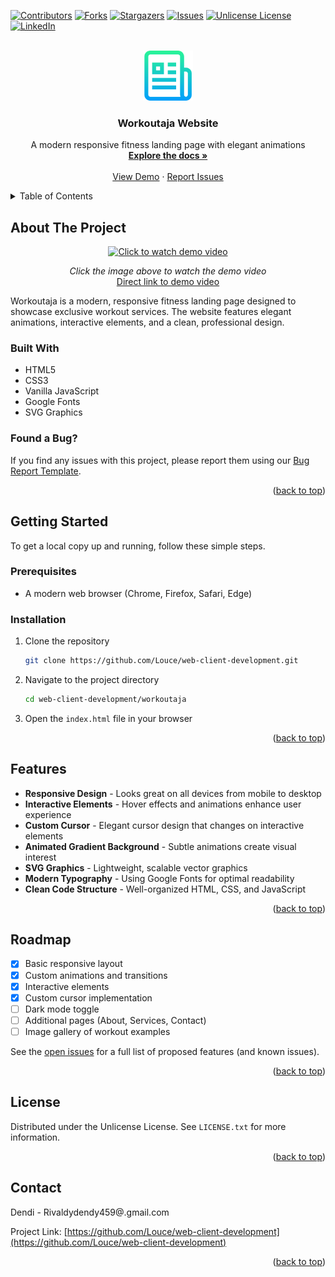 <a id="readme-top"></a>


[![Contributors][contributors-shield]][contributors-url]
[![Forks][forks-shield]][forks-url]
[![Stargazers][stars-shield]][stars-url]
[![Issues][issues-shield]][issues-url]
[![Unlicense License][license-shield]][license-url]
[![LinkedIn][linkedin-shield]][linkedin-url]



<!-- PROJECT LOGO -->
<br />
<div align="center">
  <a href="https://github.com/Louce/web-client-development">
    <img src="workoutaja/images/logo.png" alt="Logo" width="80" height="80">
  </a>

  <h3 align="center">Workoutaja Website</h3>

  <p align="center">
    A modern responsive fitness landing page with elegant animations
    <br />
    <a href="https://github.com/Louce/web-client-development"><strong>Explore the docs »</strong></a>
    <br />
    <br />
    <a href="https://github.com/Louce/web-client-development">View Demo</a>
    &middot;
    <a href="https://github.com/Louce/web-client-development/issues/new?template=bug-report---.md&labels=bug">Report Issues</a>
  </p>
</div>



<!-- TABLE OF CONTENTS -->
<details>
  <summary>Table of Contents</summary>
  <ol>
    <li>
      <a href="#about-the-project">About The Project</a>
      <ul>
        <li><a href="#built-with">Built With</a></li>
      </ul>
    </li>
    <li>
      <a href="#getting-started">Getting Started</a>
      <ul>
        <li><a href="#prerequisites">Prerequisites</a></li>
        <li><a href="#installation">Installation</a></li>
      </ul>
    </li>
    <li><a href="#features">Features</a></li>
    <li><a href="#roadmap">Roadmap</a></li>
    <li><a href="#license">License</a></li>
    <li><a href="#contact">Contact</a></li>
  </ol>
</details>



<!-- ABOUT THE PROJECT -->
## About The Project

<div align="center">
  <a href="workoutaja/images/DEMO.mp4">
    <img src="workoutaja/images/demo-preview.gif" alt="Click to watch demo video" width="800">
  </a>
  <p>
    <em>Click the image above to watch the demo video</em><br>
    <a href="workoutaja/images/DEMO.mp4">Direct link to demo video</a>
  </p>
</div>

Workoutaja is a modern, responsive fitness landing page designed to showcase exclusive workout services. The website features elegant animations, interactive elements, and a clean, professional design.

### Built With

* HTML5
* CSS3
* Vanilla JavaScript
* Google Fonts
* SVG Graphics

### Found a Bug?
If you find any issues with this project, please report them using our [Bug Report Template](https://github.com/Louce/web-client-development/issues/new?template=bug-report---.md&labels=bug).

<p align="right">(<a href="#readme-top">back to top</a>)</p>


<!-- GETTING STARTED -->
## Getting Started

To get a local copy up and running, follow these simple steps.

### Prerequisites

* A modern web browser (Chrome, Firefox, Safari, Edge)

### Installation

1. Clone the repository
   ```sh
   git clone https://github.com/Louce/web-client-development.git
   ```
2. Navigate to the project directory
   ```sh
   cd web-client-development/workoutaja
   ```
3. Open the `index.html` file in your browser

<p align="right">(<a href="#readme-top">back to top</a>)</p>

<!-- FEATURES -->
## Features

* **Responsive Design** - Looks great on all devices from mobile to desktop
* **Interactive Elements** - Hover effects and animations enhance user experience
* **Custom Cursor** - Elegant cursor design that changes on interactive elements
* **Animated Gradient Background** - Subtle animations create visual interest
* **SVG Graphics** - Lightweight, scalable vector graphics
* **Modern Typography** - Using Google Fonts for optimal readability
* **Clean Code Structure** - Well-organized HTML, CSS, and JavaScript

<p align="right">(<a href="#readme-top">back to top</a>)</p>

<!-- ROADMAP -->
## Roadmap

- [x] Basic responsive layout
- [x] Custom animations and transitions
- [x] Interactive elements
- [x] Custom cursor implementation
- [ ] Dark mode toggle
- [ ] Additional pages (About, Services, Contact)
- [ ] Image gallery of workout examples

See the [open issues](https://github.com/Louce/web-client-development/issues) for a full list of proposed features (and known issues).

<p align="right">(<a href="#readme-top">back to top</a>)</p>




<!-- LICENSE -->
## License

Distributed under the Unlicense License. See `LICENSE.txt` for more information.

<p align="right">(<a href="#readme-top">back to top</a>)</p>



<!-- CONTACT -->
## Contact

Dendi - Rivaldydendy459@.gmail.com

Project Link: [https://github.com/Louce/web-client-development](https://github.com/Louce/web-client-development)

<p align="right">(<a href="#readme-top">back to top</a>)</p>



<!-- MARKDOWN LINKS & IMAGES -->
<!-- https://www.markdownguide.org/basic-syntax/#reference-style-links -->
[contributors-shield]: https://img.shields.io/github/contributors/Louce/web-client-development.svg?style=for-the-badge
[contributors-url]: https://github.com/Louce/web-client-development/graphs/contributors
[forks-shield]: https://img.shields.io/github/forks/Louce/web-client-development.svg?style=for-the-badge
[forks-url]: https://github.com/Louce/web-client-development/forks
[stars-shield]: https://img.shields.io/github/stars/Louce/web-client-development.svg?style=for-the-badge
[stars-url]: https://github.com/Louce/web-client-development/stargazers
[issues-shield]: https://img.shields.io/github/issues/Louce/web-client-development.svg?style=for-the-badge
[issues-url]:https://github.com/Louce/web-client-development/issues
[license-shield]: https://img.shields.io/github/license/Louce/web-client-development.svg?style=for-the-badge
[license-url]:https://github.com/Louce/web-client-development/blob/main/LICENSE.txt
[linkedin-shield]: https://img.shields.io/badge/-LinkedIn-black.svg?style=for-the-badge&logo=linkedin&colorB=555
[linkedin-url]: https://www.linkedin.com/in/dendyrivaldi/
[product-screenshot]: workoutaja/images/DEMO.mp4

